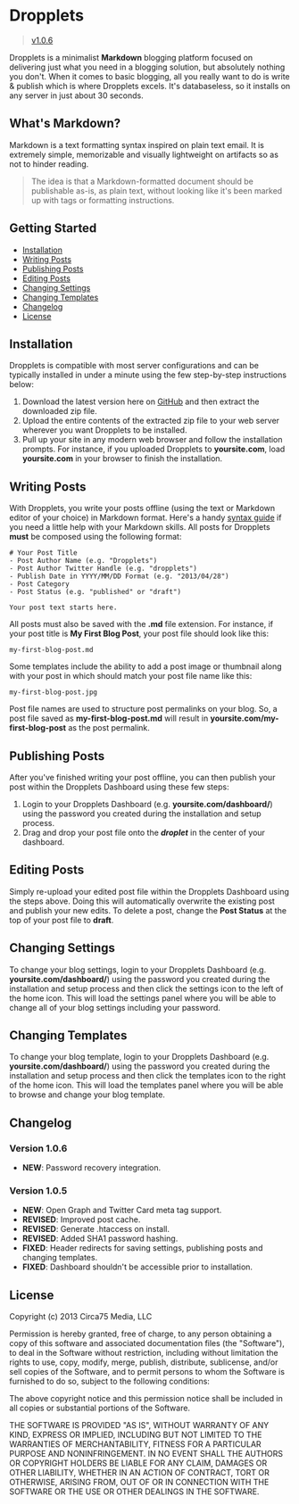 Dropplets
=========

> [v1.0.6](#version-106)

Dropplets is a minimalist **Markdown** blogging platform focused on delivering just what you need in a blogging solution, but absolutely nothing you don't. When it comes to basic blogging, all you really want to do is write & publish which is where Dropplets excels. It's databaseless, so it installs on any server in just about 30 seconds. 

## What's Markdown?
Markdown is a text formatting syntax inspired on plain text email. It is extremely simple, memorizable and visually lightweight on artifacts so as not to hinder reading.

> The idea is that a Markdown-formatted document should be publishable as-is, as plain text, without looking like it's been marked up with tags or formatting instructions.

## Getting Started
- [Installation](#installation)
- [Writing Posts](#writing-posts)
- [Publishing Posts](#publishing-posts)
- [Editing Posts](#editing-posts)
- [Changing Settings](#changing-settings)
- [Changing Templates](#changing-templates)
- [Changelog](#changelog)
- [License](#license)

## Installation
Dropplets is compatible with most server configurations and can be typically installed in under a minute using the few step-by-step instructions below:

1. Download the latest version here on [GitHub](https://github.com/circa75/dropplets/archive/master.zip) and then extract the downloaded zip file.
3. Upload the entire contents of the extracted zip file to your web server wherever you want Dropplets to be installed. 
4. Pull up your site in any modern web browser and follow the installation prompts. For instance, if you uploaded Dropplets to **yoursite.com**, load **yoursite.com** in your browser to finish the installation.

## Writing Posts
With Dropplets, you write your posts offline (using the text or Markdown editor of your choice) in Markdown format. Here's a handy [syntax guide](https://github.com/circa75/dropplets/wiki/Markdown-Syntax-Guide) if you need a little help with your Markdown skills. All posts for Dropplets **must** be composed using the following format:

    # Your Post Title
    - Post Author Name (e.g. "Dropplets")
    - Post Author Twitter Handle (e.g. "dropplets")
    - Publish Date in YYYY/MM/DD Format (e.g. "2013/04/28")
    - Post Category
    - Post Status (e.g. "published" or "draft")

    Your post text starts here. 
    
All posts must also be saved with the **.md** file extension. For instance, if your post title is **My First Blog Post**, your post file should look like this:

    my-first-blog-post.md

Some templates include the ability to add a post image or thumbnail along with your post in which should match your post file name like this:

    my-first-blog-post.jpg

Post file names are used to structure post permalinks on your blog. So, a post file saved as **my-first-blog-post.md** will result in **yoursite.com/my-first-blog-post** as the post permalink.

## Publishing Posts
After you've finished writing your post offline, you can then publish your post within the Dropplets Dashboard using these few steps:

1. Login to your Dropplets Dashboard (e.g. **yoursite.com/dashboard/**) using the password you created during the installation and setup process.
2. Drag and drop your post file onto the ***droplet*** in the center of your dashboard.

## Editing Posts
Simply re-upload your edited post file within the Dropplets Dashboard using the steps above. Doing this will automatically overwrite the existing post and publish your new edits. To delete a post, change the **Post Status** at the top of your post file to **draft**.

## Changing Settings
To change your blog settings, login to your Dropplets Dashboard (e.g. **yoursite.com/dashboard/**) using the password you created during the installation and setup process and then click the settings icon to the left of the home icon. This will load the settings panel where you will be able to change all of your blog settings including your password.

## Changing Templates
To change your blog template, login to your Dropplets Dashboard (e.g. **yoursite.com/dashboard/**) using the password you created during the installation and setup process and then click the templates icon to the right of the home icon. This will load the templates panel where you will be able to browse and change your blog template.

## Changelog

### Version 1.0.6
- **NEW**: Password recovery integration.

### Version 1.0.5
- **NEW**: Open Graph and Twitter Card meta tag support.
- **REVISED**: Improved post cache.
- **REVISED**: Generate .htaccess on install.
- **REVISED**: Added SHA1 password hashing.
- **FIXED**: Header redirects for saving settings, publishing posts and changing templates.
- **FIXED**: Dashboard shouldn't be accessible prior to installation.

## License
Copyright (c) 2013 Circa75 Media, LLC

Permission is hereby granted, free of charge, to any person obtaining a copy of this software and associated documentation files (the "Software"), to deal in the Software without restriction, including without limitation the rights to use, copy, modify, merge, publish, distribute, sublicense, and/or sell copies of the Software, and to permit persons to whom the Software is furnished to do so, subject to the following conditions:

The above copyright notice and this permission notice shall be included in all copies or substantial portions of the Software.

THE SOFTWARE IS PROVIDED "AS IS", WITHOUT WARRANTY OF ANY KIND, EXPRESS OR IMPLIED, INCLUDING BUT NOT LIMITED TO THE WARRANTIES OF MERCHANTABILITY, FITNESS FOR A PARTICULAR PURPOSE AND NONINFRINGEMENT. IN NO EVENT SHALL THE AUTHORS OR COPYRIGHT HOLDERS BE LIABLE FOR ANY CLAIM, DAMAGES OR OTHER LIABILITY, WHETHER IN AN ACTION OF CONTRACT, TORT OR OTHERWISE, ARISING FROM, OUT OF OR IN CONNECTION WITH THE SOFTWARE OR THE USE OR OTHER DEALINGS IN THE SOFTWARE.